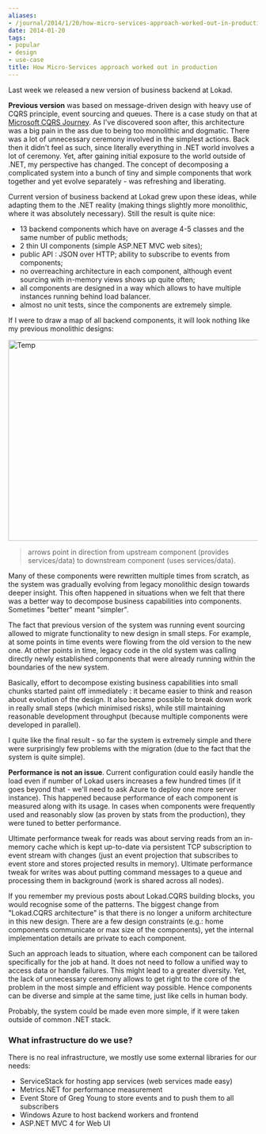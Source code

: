 ```yaml
---
aliases:
- /journal/2014/1/20/how-micro-services-approach-worked-out-in-production.html/
date: 2014-01-20
tags:
- popular
- design
- use-case
title: How Micro-Services approach worked out in production
---
```

<p>Last week we released a new version of business backend at Lokad. </p>

<p><strong>Previous version</strong> was based on message-driven design with heavy use of CQRS principle, event sourcing and queues. There is a case study on that at <a href="http://msdn.microsoft.com/en-us/library/jj591556.aspx">Microsoft CQRS Journey</a>. As I've discovered soon after, this architecture was a big pain in the ass due to being too monolithic and dogmatic. There was a lot of unnecessary ceremony involved in the simplest actions. Back then it didn't feel as such, since literally everything in .NET world involves a lot of ceremony. Yet, after gaining initial exposure to the world outside of .NET, my perspective has changed. The concept of decomposing a complicated system into a bunch of tiny and simple components that work together and yet evolve separately - was refreshing and liberating.</p>

<p>Current version of business backend at Lokad grew upon these ideas, while adapting them to the .NET reality (making things slightly more monolithic, where it was absolutely necessary). Still the result is quite nice:</p>

<ul>
<li>13 backend components which have on average 4-5 classes and the same number of public methods;</li>
<li>2 thin UI components (simple ASP.NET MVC web sites);</li>
<li>public API : JSON over HTTP; ability to subscribe to events from components;</li>
<li>no overreaching architecture in each component, although event sourcing with in-memory views shows up quite often;</li>
<li>all components are designed in a way which allows to have multiple instances running behind load balancer.</li>
<li>almost no unit tests, since the components are extremely simple.</li>
</ul>

<p>If I were to draw a map of all backend components, it will look nothing like my previous monolithic designs:</p>

<p><img style="display:block; margin-left:auto; margin-right:auto;" src="/storage/uploads/2014/01/sample.jpg" alt="Temp" title="temp.jpg" border="0" width="550" height="405" /></p>

<blockquote>
  <p>arrows point in direction from upstream component (provides services/data) to downstream component (uses services/data).</p>
</blockquote>

<p>Many of these components were rewritten multiple times from scratch, as the system was gradually evolving from legacy monolithic design towards deeper insight. This often happened in situations when we felt that there was a better way to decompose business capabilities into components. Sometimes "better" meant "simpler". </p>

<p>The fact that previous version of the system was running event sourcing allowed to migrate functionality to new design in small steps. For example, at some points in time events were flowing from the old version to the new one. At other points in time, legacy code in the old system was calling directly newly established components that were already running within the boundaries of the new system.</p>

<p>Basically, effort to decompose existing business capabilities into small chunks started paint off immediately : it became easier to think and reason about evolution of the design. It also became possible to break down work in really small steps (which minimised risks), while still maintaining reasonable development throughput (because multiple components were developed in parallel).</p>


<p>I quite like the final result - so far the system is extremely simple and there were surprisingly few problems with the migration (due to the fact that the system is quite simple).</p>

<p><strong>Performance is not an issue</strong>. Current configuration could easily handle the load even if number of Lokad users increases a few hundred times (if it goes beyond that - we'll need to ask Azure to deploy one more server instance). This happened because performance of each component is measured along with its usage. In cases when components were frequently used and reasonably slow (as proven by stats from the production), they were tuned to better performance.</p>

<p>Ultimate performance tweak for reads was about serving reads from an in-memory cache which is kept up-to-date via persistent TCP subscription to event stream with changes (just an event projection that subscribes to event store and stores projected results in memory). Ultimate performance tweak for writes was about putting command messages to a queue and processing them in background (work is shared across all nodes).</p>

<p>If you remember my previous posts about Lokad.CQRS building blocks, you would recognise some of the patterns. The biggest change from "Lokad.CQRS architecture" is that there is no longer a uniform architecture in this new design. There are a few design constraints (e.g.: home components communicate or max size of the components), yet the internal implementation details are private to each component.</p>

<p>Such an approach leads to situation, where each component can be tailored specifically for the job at hand. It does not need to follow a unified way to access data or handle failures. This might lead to a greater diversity. Yet, the lack of unnecessary ceremony allows to get right to the core of the problem in the most simple and efficient way possible. Hence components can be diverse and simple at the same time, just like cells in human body.</p>

<p>Probably, the system could be made even more simple, if it were taken outside of common .NET stack.</p>


<h3>What infrastructure do we use?</h3>
<p>There is no real infrastructure, we mostly use some external libraries for our needs:</p>
<ul>
<li>ServiceStack for hosting app services (web services made easy)</li>
<li>Metrics.NET for performance measurement</li>
<li>Event Store of Greg Young to store events and to push them to all subscribers</li>
<li>Windows Azure to host backend workers and frontend</li>
<li>ASP.NET MVC 4 for Web UI</li>
</ul>
